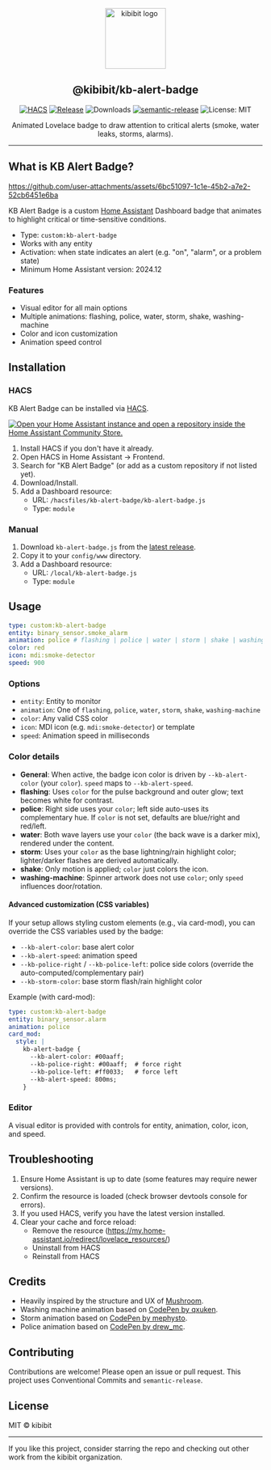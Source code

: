 <p align="center">
  <a href="https://github.com/kibibit/kb-alert-badge" target="_blank">
    <img src="https://github.com/kibibit.png" width="120" alt="kibibit logo" />
  </a>
  <h2 align="center">@kibibit/kb-alert-badge</h2>
</p>

<p align="center">
  <a href="https://github.com/hacs/integration"><img src="https://img.shields.io/badge/hacs-custom-orange.svg?style=for-the-badge" alt="HACS" /></a>
  <a href="https://github.com/kibibit/kb-alert-badge/releases"><img src="https://img.shields.io/github/v/release/kibibit/kb-alert-badge?style=for-the-badge" alt="Release" /></a>
  <img src="https://img.shields.io/github/downloads/kibibit/kb-alert-badge/total?style=for-the-badge" alt="Downloads" />
  <a href="https://github.com/semantic-release/semantic-release"><img src="https://img.shields.io/badge/📦🚀-semantic--release-e10079.svg?style=for-the-badge" alt="semantic-release" /></a>
  <img src="https://img.shields.io/badge/license-MIT-informational?style=for-the-badge" alt="License: MIT" />
</p>

<p align="center">
  Animated Lovelace badge to draw attention to critical alerts (smoke, water leaks, storms, alarms).
</p>

---

## What is KB Alert Badge?
https://github.com/user-attachments/assets/6bc51097-1c1e-45b2-a7e2-52cb6451e6ba

KB Alert Badge is a custom [Home Assistant](https://www.home-assistant.io/) Dashboard badge that animates to highlight critical or time-sensitive conditions.

- Type: `custom:kb-alert-badge`
- Works with any entity
- Activation: when state indicates an alert (e.g. "on", "alarm", or a problem state)
- Minimum Home Assistant version: 2024.12

### Features
- Visual editor for all main options
- Multiple animations: flashing, police, water, storm, shake, washing-machine
- Color and icon customization
- Animation speed control

## Installation

### HACS
KB Alert Badge can be installed via [HACS](https://hacs.xyz).

[![Open your Home Assistant instance and open a repository inside the Home Assistant Community Store.](https://my.home-assistant.io/badges/hacs_repository.svg)](https://my.home-assistant.io/redirect/hacs_repository/?owner=kibibit&repository=kb-alert-badge)

1. Install HACS if you don't have it already.
2. Open HACS in Home Assistant → Frontend.
3. Search for "KB Alert Badge" (or add as a custom repository if not listed yet).
4. Download/Install.
5. Add a Dashboard resource:
   - URL: `/hacsfiles/kb-alert-badge/kb-alert-badge.js`
   - Type: `module`

### Manual
1. Download `kb-alert-badge.js` from the [latest release](https://github.com/kibibit/kb-alert-badge/releases).
2. Copy it to your `config/www` directory.
3. Add a Dashboard resource:
   - URL: `/local/kb-alert-badge.js`
   - Type: `module`

## Usage

```yaml
type: custom:kb-alert-badge
entity: binary_sensor.smoke_alarm
animation: police # flashing | police | water | storm | shake | washing-machine
color: red
icon: mdi:smoke-detector
speed: 900
```

### Options
- `entity`: Entity to monitor
- `animation`: One of `flashing`, `police`, `water`, `storm`, `shake`, `washing-machine`
- `color`: Any valid CSS color
- `icon`: MDI icon (e.g. `mdi:smoke-detector`) or template
- `speed`: Animation speed in milliseconds

### Color details
- **General**: When active, the badge icon color is driven by `--kb-alert-color` (your `color`). `speed` maps to `--kb-alert-speed`.
- **flashing**: Uses `color` for the pulse background and outer glow; text becomes white for contrast.
- **police**: Right side uses your `color`; left side auto-uses its complementary hue. If `color` is not set, defaults are blue/right and red/left.
- **water**: Both wave layers use your `color` (the back wave is a darker mix), rendered under the content.
- **storm**: Uses your `color` as the base lightning/rain highlight color; lighter/darker flashes are derived automatically.
- **shake**: Only motion is applied; `color` just colors the icon.
- **washing-machine**: Spinner artwork does not use `color`; only `speed` influences door/rotation.

#### Advanced customization (CSS variables)
If your setup allows styling custom elements (e.g., via card-mod), you can override the CSS variables used by the badge:
- `--kb-alert-color`: base alert color
- `--kb-alert-speed`: animation speed
- `--kb-police-right` / `--kb-police-left`: police side colors (override the auto-computed/complementary pair)
- `--kb-storm-color`: base storm flash/rain highlight color

Example (with card-mod):

```yaml
type: custom:kb-alert-badge
entity: binary_sensor.alarm
animation: police
card_mod:
  style: |
    kb-alert-badge {
      --kb-alert-color: #00aaff;
      --kb-police-right: #00aaff;  # force right
      --kb-police-left: #ff0033;   # force left
      --kb-alert-speed: 800ms;
    }
```

### Editor
A visual editor is provided with controls for entity, animation, color, icon, and speed.

## Troubleshooting
1. Ensure Home Assistant is up to date (some features may require newer versions).
2. Confirm the resource is loaded (check browser devtools console for errors).
3. If you used HACS, verify you have the latest version installed.
4. Clear your cache and force reload:
   - Remove the resource (https://my.home-assistant.io/redirect/lovelace_resources/)
   - Uninstall from HACS
   - Reinstall from HACS

## Credits
- Heavily inspired by the structure and UX of [Mushroom](https://github.com/piitaya/lovelace-mushroom).
- Washing machine animation based on [CodePen by qxuken](https://codepen.io/qxuken/pen/QWOapeW).
- Storm animation based on [CodePen by mephysto](https://codepen.io/mephysto/pen/pdyPVe).
- Police animation based on [CodePen by drew_mc](https://codepen.io/drew_mc/pen/EVXvaJ).

## Contributing
Contributions are welcome! Please open an issue or pull request. This project uses Conventional Commits and `semantic-release`.

## License
MIT © kibibit

---

If you like this project, consider starring the repo and checking out other work from the kibibit organization.

